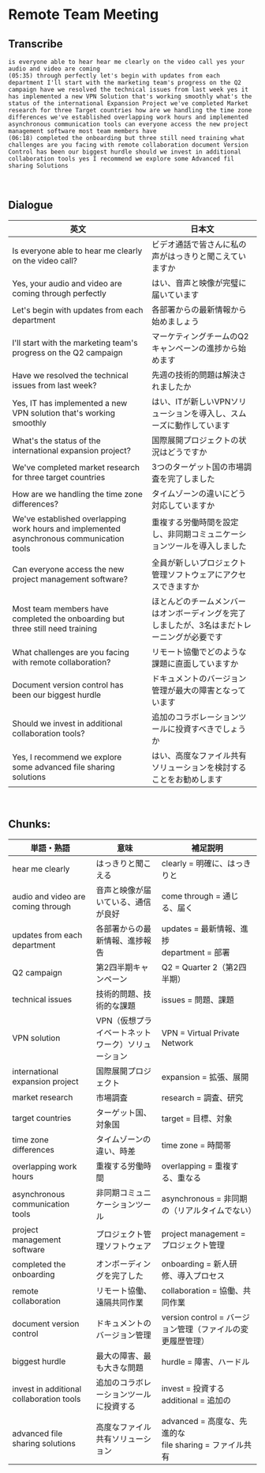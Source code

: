 # Remote Team Meeting

## Transcribe
```
is everyone able to hear hear me clearly on the video call yes your audio and video are coming
(05:35) through perfectly let's begin with updates from each department I'll start with the marketing team's progress on the Q2 campaign have we resolved the technical issues from last week yes it has implemented a new VPN Solution that's working smoothly what's the status of the international Expansion Project we've completed Market research for three Target countries how are we handling the time zone differences we've established overlapping work hours and implemented asynchronous communication tools can everyone access the new project management software most team members have
(06:18) completed the onboarding but three still need training what challenges are you facing with remote collaboration document Version Control has been our biggest hurdle should we invest in additional collaboration tools yes I recommend we explore some Advanced fil sharing Solutions
```

<br>

## Dialogue

| 英文 | 日本文 |
|------|--------|
| Is everyone able to hear me clearly on the video call? | ビデオ通話で皆さんに私の声がはっきりと聞こえていますか |
| Yes, your audio and video are coming through perfectly | はい、音声と映像が完璧に届いています |
| Let's begin with updates from each department | 各部署からの最新情報から始めましょう |
| I'll start with the marketing team's progress on the Q2 campaign | マーケティングチームのQ2キャンペーンの進捗から始めます |
| Have we resolved the technical issues from last week? | 先週の技術的問題は解決されましたか |
| Yes, IT has implemented a new VPN solution that's working smoothly | はい、ITが新しいVPNソリューションを導入し、スムーズに動作しています |
| What's the status of the international expansion project? | 国際展開プロジェクトの状況はどうですか |
| We've completed market research for three target countries | 3つのターゲット国の市場調査を完了しました |
| How are we handling the time zone differences? | タイムゾーンの違いにどう対応していますか |
| We've established overlapping work hours and implemented asynchronous communication tools | 重複する労働時間を設定し、非同期コミュニケーションツールを導入しました |
| Can everyone access the new project management software? | 全員が新しいプロジェクト管理ソフトウェアにアクセスできますか |
| Most team members have completed the onboarding but three still need training | ほとんどのチームメンバーはオンボーディングを完了しましたが、3名はまだトレーニングが必要です |
| What challenges are you facing with remote collaboration? | リモート協働でどのような課題に直面していますか |
| Document version control has been our biggest hurdle | ドキュメントのバージョン管理が最大の障害となっています |
| Should we invest in additional collaboration tools? | 追加のコラボレーションツールに投資すべきでしょうか |
| Yes, I recommend we explore some advanced file sharing solutions | はい、高度なファイル共有ソリューションを検討することをお勧めします |

<br>

## **Chunks:**

| 単語・熟語 | 意味 | 補足説明 |
|---|---|---|
| hear me clearly | はっきりと聞こえる | clearly = 明確に、はっきりと |
| audio and video are coming through | 音声と映像が届いている、通信が良好 | come through = 通じる、届く |
| updates from each department | 各部署からの最新情報、進捗報告 | updates = 最新情報、進捗<br>department = 部署 |
| Q2 campaign | 第2四半期キャンペーン | Q2 = Quarter 2（第2四半期） |
| technical issues | 技術的問題、技術的な課題 | issues = 問題、課題 |
| VPN solution | VPN（仮想プライベートネットワーク）ソリューション | VPN = Virtual Private Network |
| international expansion project | 国際展開プロジェクト | expansion = 拡張、展開 |
| market research | 市場調査 | research = 調査、研究 |
| target countries | ターゲット国、対象国 | target = 目標、対象 |
| time zone differences | タイムゾーンの違い、時差 | time zone = 時間帯 |
| overlapping work hours | 重複する労働時間 | overlapping = 重複する、重なる |
| asynchronous communication tools | 非同期コミュニケーションツール | asynchronous = 非同期の（リアルタイムでない） |
| project management software | プロジェクト管理ソフトウェア | project management = プロジェクト管理 |
| completed the onboarding | オンボーディングを完了した | onboarding = 新人研修、導入プロセス |
| remote collaboration | リモート協働、遠隔共同作業 | collaboration = 協働、共同作業 |
| document version control | ドキュメントのバージョン管理 | version control = バージョン管理（ファイルの変更履歴管理） |
| biggest hurdle | 最大の障害、最も大きな問題 | hurdle = 障害、ハードル |
| invest in additional collaboration tools | 追加のコラボレーションツールに投資する | invest = 投資する<br>additional = 追加の |
| advanced file sharing solutions | 高度なファイル共有ソリューション | advanced = 高度な、先進的な<br>file sharing = ファイル共有 |